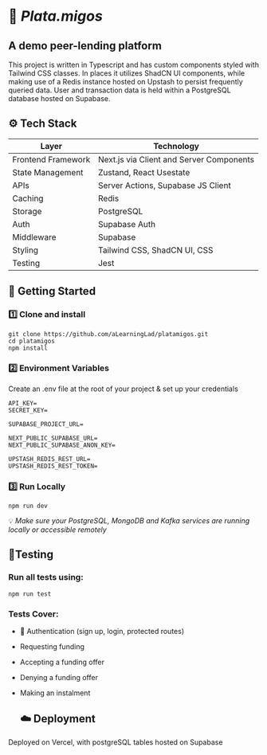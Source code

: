 # 💸 *Plata.migos* 

## A demo peer-lending platform  
This project is written in Typescript and has custom components styled with Tailwind CSS classes.
In places it utilizes ShadCN UI components, while making use of a Redis instance hosted on Upstash to persist frequently queried data.
User and transaction data is held within a PostgreSQL database hosted on Supabase.

 ## ⚙️ Tech Stack
| **Layer**          | **Technology**             |
|---------------------|----------------------------|
| Frontend Framework    | Next.js via Client and Server Components      |
| State Management    | Zustand, React Usestate      |
| APIs    | Server Actions, Supabase JS Client      |
| Caching   | Redis      |
| Storage    | PostgreSQL      |
| Auth    | Supabase Auth    |
| Middleware   | Supabase    |
| Styling    | Tailwind CSS, ShadCN UI, CSS    |
| Testing    | Jest    |

## 🚀 Getting Started
### :one: Clone and install
```
git clone https://github.com/aLearningLad/platamigos.git
cd platamigos
npm install
```

### :two: Environment Variables
Create an .env file at the root of your project & set up your credentials
```
API_KEY=
SECRET_KEY=

SUPABASE_PROJECT_URL=

NEXT_PUBLIC_SUPABASE_URL=
NEXT_PUBLIC_SUPABASE_ANON_KEY=

UPSTASH_REDIS_REST_URL=
UPSTASH_REDIS_REST_TOKEN=
```

### :three: Run Locally
```
npm run dev
```
💡 *Make sure your PostgreSQL, MongoDB and Kafka services are running locally or accessible remotely*

## 🧪Testing
### Run all tests using:
```
npm run test
```

### Tests Cover:  
* 🔐 Authentication (sign up, login, protected routes)
* Requesting funding
* Accepting a funding offer
* Denying a funding offer
* Making an instalment

  ## ☁️ Deployment
Deployed on Vercel, with postgreSQL tables hosted on Supabase





